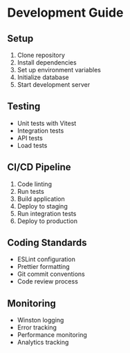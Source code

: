 # Development Guide

## Setup

1. Clone repository
2. Install dependencies
3. Set up environment variables
4. Initialize database
5. Start development server

## Testing

- Unit tests with Vitest
- Integration tests
- API tests
- Load tests

## CI/CD Pipeline

1. Code linting
2. Run tests
3. Build application
4. Deploy to staging
5. Run integration tests
6. Deploy to production

## Coding Standards

- ESLint configuration
- Prettier formatting
- Git commit conventions
- Code review process

## Monitoring

- Winston logging
- Error tracking
- Performance monitoring
- Analytics tracking
